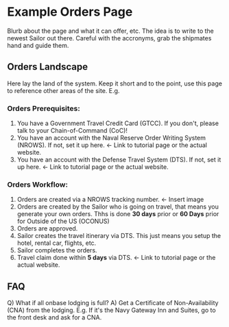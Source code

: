 # Example Orders Page

Blurb about the page and what it can offer, etc. The idea is to write to the newest Sailor out there. Careful with the accronyms, grab the shipmates hand and guide them.

## Orders Landscape

Here lay the land of the system. Keep it short and to the point, use this page to reference other areas of the site. E.g.

### Orders Prerequisites:
  1. You have a Government Travel Credit Card (GTCC). If you don't, please talk to your Chain-of-Command (CoC)!
  2. You have an account with the Naval Reserve Order Writing System (NROWS). If not, set it up here. <- Link to tutorial page or the actual website.
  3. You have an account with the Defense Travel System (DTS). If not, set it up here. <- Link to tutorial page or the actual website.
  
### Orders Workflow:
  1. Orders are created via a NROWS tracking number. 
      <- Insert image
  2. Orders are created by the Sailor who is going on travel, that means you generate your own orders. Thhs is done **30 days** prior or **60 Days** prior for Outside of the US (OCONUS)
  3. Orders are approved.
  4. Sailor creates the travel itinerary via DTS. This just means you setup the hotel, rental car, flights, etc.
  5. Sailor completes the orders.
  6. Travel claim done within **5 days** via DTS. <- Link to tutorial page or the actual website.
  
## FAQ
Q) What if all onbase lodging is full?
A) Get a Certificate of Non-Availability (CNA) from the lodging. E.g. If it's the Navy Gateway Inn and Suites, go to the front desk and ask for a CNA.

